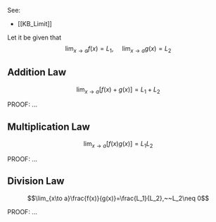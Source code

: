 See:
* [[KB_Limit]]

Let it be given that
$$\lim_{x\to a}f(x)=L_1,~~~~~\lim_{x\to a}g(x)=L_2$$

## Addition Law
$$\lim_{x\to a}\left[f(x)+g(x)\right]=L_1+L_2$$

PROOF: ...

## Multiplication Law
$$\lim_{x\to a}\left[f(x)g(x)\right]=L_1L_2$$

PROOF: ...

## Division Law
$$\lim_{x\to a}\frac{f(x)}{g(x)}=\frac{L_1}{L_2},~~L_2\neq 0$$

PROOF: ...